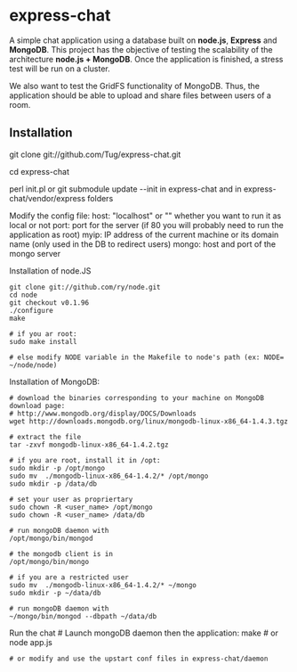 # express-chat

  A simple chat application using a database built on **node.js**, **Express** and **MongoDB**.
  This project has the objective of testing the scalability of the architecture **node.js + MongoDB**.
  Once the application is finished, a stress test will be run on a cluster.

  We also want to test the GridFS functionality of MongoDB.
  Thus, the application should be able to upload and share files between users of a room.


## Installation

  git clone git://github.com/Tug/express-chat.git

  cd express-chat

  perl init.pl
    or
  git submodule update --init
    in express-chat and in express-chat/vendor/express folders

  Modify the config file:
    host: "localhost" or "" whether you want to run it as local or not
    port: port for the server (if 80 you will probably need to run the application as root)
    myip: IP address of the current machine or its domain name (only used in the DB to redirect users)
    mongo: host and port of the mongo server

  Installation of node.JS

    git clone git://github.com/ry/node.git
    cd node
    git checkout v0.1.96
    ./configure
    make
    
    # if you ar root:
    sudo make install

    # else modify NODE variable in the Makefile to node's path (ex: NODE= ~/node/node)

  Installation of MongoDB:

    # download the binaries corresponding to your machine on MongoDB download page:
    # http://www.mongodb.org/display/DOCS/Downloads
    wget http://downloads.mongodb.org/linux/mongodb-linux-x86_64-1.4.3.tgz

    # extract the file
    tar -zxvf mongodb-linux-x86_64-1.4.2.tgz

    # if you are root, install it in /opt:
    sudo mkdir -p /opt/mongo
    sudo mv  ./mongodb-linux-x86_64-1.4.2/* /opt/mongo
    sudo mkdir -p /data/db
  
    # set your user as propriertary 
    sudo chown -R <user_name> /opt/mongo
    sudo chown -R <user_name> /data/db

    # run mongoDB daemon with
    /opt/mongo/bin/mongod

    # the mongodb client is in
    /opt/mongo/bin/mongo

    # if you are a restricted user
    sudo mv  ./mongodb-linux-x86_64-1.4.2/* ~/mongo
    sudo mkdir -p ~/data/db

    # run mongoDB daemon with
    ~/mongo/bin/mongod --dbpath ~/data/db

  Run the chat
    # Launch mongoDB daemon then the application:
    make
    # or
    node app.js

    # or modify and use the upstart conf files in express-chat/daemon

